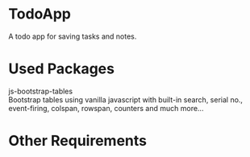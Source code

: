 # TodoApp
A todo app for saving tasks and notes.

# Used Packages
js-bootstrap-tables</br>
Bootstrap tables using vanilla javascript with built-in search, serial no., event-firing, colspan, rowspan, counters and much more...

# Other Requirements
<script src="https://cdn.jsdelivr.net/gh/TaxHeal-in/js-bootstrap-tables@0.3.4/src/html.js" ></script></br>
<script src="https://cdn.jsdelivr.net/gh/TaxHeal-in/js-bootstrap-tables@0.3.4/src/autocomplete.js" ></script> </br>
<script src="https://cdn.jsdelivr.net/gh/TaxHeal-in/js-bootstrap-tables@0.3.4/src/table.js" ></script>
